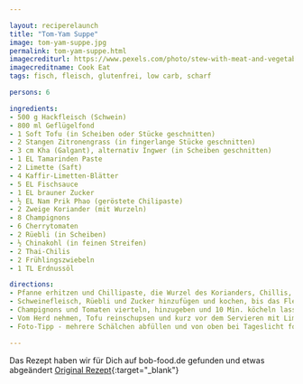 ```yaml
---

layout: reciperelaunch
title: "Tom-Yam Suppe"
image: tom-yam-suppe.jpg
permalink: tom-yam-suppe.html
imagecrediturl: https://www.pexels.com/photo/stew-with-meat-and-vegetables-placed-in-white-ceramic-bowl-772518/
imagecreditname: Cook Eat
tags: fisch, fleisch, glutenfrei, low carb, scharf

persons: 6

ingredients:
- 500 g Hackfleisch (Schwein)
- 800 ml Geflügelfond
- 1 Soft Tofu (in Scheiben oder Stücke geschnitten)
- 2 Stangen Zitronengrass (in fingerlange Stücke geschnitten)
- 3 cm Kha (Galgant), alternativ Ingwer (in Scheiben geschnitten)
- 1 EL Tamarinden Paste
- 2 Limette (Saft)
- 4 Kaffir-Limetten-Blätter
- 5 EL Fischsauce
- 1 EL brauner Zucker
- ½ EL Nam Prik Phao (geröstete Chilipaste)
- 2 Zweige Koriander (mit Wurzeln)
- 8 Champignons
- 6 Cherrytomaten
- 2 Rüebli (in Scheiben)
- ½ Chinakohl (in feinen Streifen)
- 2 Thai-Chilis
- 2 Frühlingszwiebeln
- 1 TL Erdnussöl

directions:
- Pfanne erhitzen und Chillipaste, die Wurzel des Korianders, Chillis, Kha, Zitronengrass, Kaffirblätter blitz-kurz mit etwas Erdnussöl anbraten und direkt mit der Tamarindensauce, Fischsauce und dann dem Geflügelfont ablöschen. 
- Schweinefleisch, Rüebli und Zucker hinzufügen und kochen, bis das Fleisch ganz durch ist.
- Champignons und Tomaten vierteln, hinzugeben und 10 Min. köcheln lassen. 
- Vom Herd nehmen, Tofu reinschupsen und kurz vor dem Servieren mit Limettensaft abschmecken und Korianderblättern garnieren.
- Foto-Tipp - mehrere Schälchen abfüllen und von oben bei Tageslicht fotografieren.

---
```


Das Rezept haben wir für Dich auf bob-food.de gefunden und etwas abgeändert [Original Rezept](https://bob-food.de/rezept/tom-yam-gung/){:target="_blank"}
